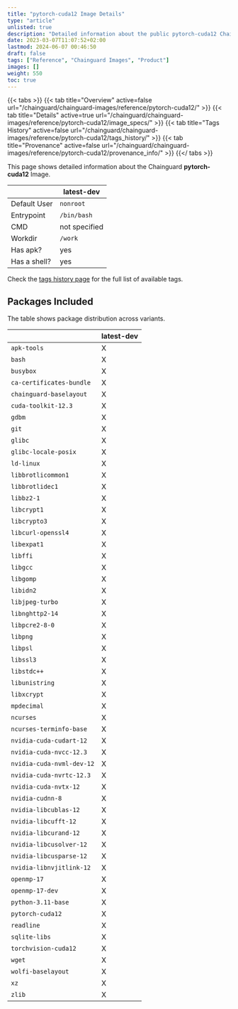 ```yaml
---
title: "pytorch-cuda12 Image Details"
type: "article"
unlisted: true
description: "Detailed information about the public pytorch-cuda12 Chainguard Image."
date: 2023-03-07T11:07:52+02:00
lastmod: 2024-06-07 00:46:50
draft: false
tags: ["Reference", "Chainguard Images", "Product"]
images: []
weight: 550
toc: true
---
```


{{< tabs >}}
{{< tab title="Overview" active=false url="/chainguard/chainguard-images/reference/pytorch-cuda12/" >}}
{{< tab title="Details" active=true url="/chainguard/chainguard-images/reference/pytorch-cuda12/image_specs/" >}}
{{< tab title="Tags History" active=false url="/chainguard/chainguard-images/reference/pytorch-cuda12/tags_history/" >}}
{{< tab title="Provenance" active=false url="/chainguard/chainguard-images/reference/pytorch-cuda12/provenance_info/" >}}
{{</ tabs >}}

This page shows detailed information about the Chainguard **pytorch-cuda12** Image.

|              | latest-dev    |
|--------------|---------------|
| Default User | `nonroot`     |
| Entrypoint   | `/bin/bash`   |
| CMD          | not specified |
| Workdir      | `/work`       |
| Has apk?     | yes           |
| Has a shell? | yes           |

Check the [tags history page](/chainguard/chainguard-images/reference/pytorch-cuda12/tags_history/) for the full list of available tags.

## Packages Included
The table shows package distribution across variants.

|                           | latest-dev |
|---------------------------|------------|
| `apk-tools`               | X          |
| `bash`                    | X          |
| `busybox`                 | X          |
| `ca-certificates-bundle`  | X          |
| `chainguard-baselayout`   | X          |
| `cuda-toolkit-12.3`       | X          |
| `gdbm`                    | X          |
| `git`                     | X          |
| `glibc`                   | X          |
| `glibc-locale-posix`      | X          |
| `ld-linux`                | X          |
| `libbrotlicommon1`        | X          |
| `libbrotlidec1`           | X          |
| `libbz2-1`                | X          |
| `libcrypt1`               | X          |
| `libcrypto3`              | X          |
| `libcurl-openssl4`        | X          |
| `libexpat1`               | X          |
| `libffi`                  | X          |
| `libgcc`                  | X          |
| `libgomp`                 | X          |
| `libidn2`                 | X          |
| `libjpeg-turbo`           | X          |
| `libnghttp2-14`           | X          |
| `libpcre2-8-0`            | X          |
| `libpng`                  | X          |
| `libpsl`                  | X          |
| `libssl3`                 | X          |
| `libstdc++`               | X          |
| `libunistring`            | X          |
| `libxcrypt`               | X          |
| `mpdecimal`               | X          |
| `ncurses`                 | X          |
| `ncurses-terminfo-base`   | X          |
| `nvidia-cuda-cudart-12`   | X          |
| `nvidia-cuda-nvcc-12.3`   | X          |
| `nvidia-cuda-nvml-dev-12` | X          |
| `nvidia-cuda-nvrtc-12.3`  | X          |
| `nvidia-cuda-nvtx-12`     | X          |
| `nvidia-cudnn-8`          | X          |
| `nvidia-libcublas-12`     | X          |
| `nvidia-libcufft-12`      | X          |
| `nvidia-libcurand-12`     | X          |
| `nvidia-libcusolver-12`   | X          |
| `nvidia-libcusparse-12`   | X          |
| `nvidia-libnvjitlink-12`  | X          |
| `openmp-17`               | X          |
| `openmp-17-dev`           | X          |
| `python-3.11-base`        | X          |
| `pytorch-cuda12`          | X          |
| `readline`                | X          |
| `sqlite-libs`             | X          |
| `torchvision-cuda12`      | X          |
| `wget`                    | X          |
| `wolfi-baselayout`        | X          |
| `xz`                      | X          |
| `zlib`                    | X          |

